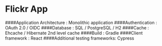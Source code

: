 # Flickr App

####Application Architecture : Monolithic application
####Authentication : OAuth 2.0 / OIDC
####Database : SQL / PostgreSQL / H2
####Cache : Ehcache / Hibernate 2nd level cache
####Build : Gradle
####Client framework : React
####Additional testing frameworks: Cypress
